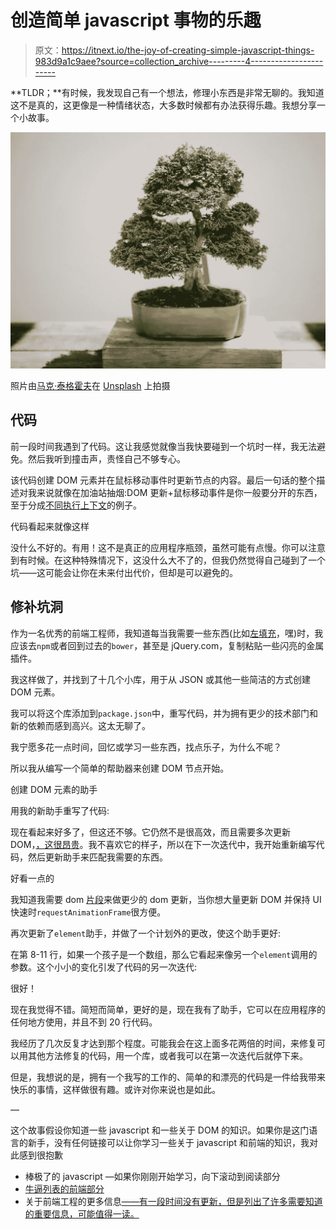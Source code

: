 # 创造简单 javascript 事物的乐趣

> 原文：<https://itnext.io/the-joy-of-creating-simple-javascript-things-983d9a1c9aee?source=collection_archive---------4----------------------->

**TLDR；**有时候，我发现自己有一个想法，修理小东西是非常无聊的。我知道这不是真的，这更像是一种情绪状态，大多数时候都有办法获得乐趣。我想分享一个小故事。

![](img/79023f3cea043a290f9f784d5f54bb08.png)

照片由[马克·泰格霍夫](https://unsplash.com/@tegethoff?utm_source=unsplash&utm_medium=referral&utm_content=creditCopyText)在 [Unsplash](https://unsplash.com/search/photos/zen-garden?utm_source=unsplash&utm_medium=referral&utm_content=creditCopyText) 上拍摄

## 代码

前一段时间我遇到了代码。这让我感觉就像当我快要碰到一个坑时一样，我无法避免。然后我听到撞击声，责怪自己不够专心。

该代码创建 DOM 元素并在鼠标移动事件时更新节点的内容。最后一句话的整个描述对我来说就像在加油站抽烟:DOM 更新+鼠标移动事件是你一般要分开的东西，至于分成[不同执行上下文](https://blog.bitsrc.io/understanding-execution-context-and-execution-stack-in-javascript-1c9ea8642dd0)的例子。

代码看起来就像这样

没什么不好的。有用！这不是真正的应用程序瓶颈，虽然可能有点慢。你可以注意到有时候。在这种特殊情况下，这没什么大不了的，但我仍然觉得自己碰到了一个坑——这可能会让你在未来付出代价，但却是可以避免的。

## 修补坑洞

作为一名优秀的前端工程师，我知道每当我需要一些东西(比如[左填充](https://www.theregister.co.uk/2016/03/23/npm_left_pad_chaos/)，嘿)时，我应该去`npm`或者回到过去的`bower`，甚至是 jQuery.com，复制粘贴一些闪亮的金属插件。

我这样做了，并找到了十几个小库，用于从 JSON 或其他一些简洁的方式创建 DOM 元素。

我可以将这个库添加到`package.json`中，重写代码，并为拥有更少的技术部门和新的依赖而感到高兴。这太无聊了。

我宁愿多花一点时间，回忆或学习一些东西，找点乐子，为什么不呢？

所以我从编写一个简单的帮助器来创建 DOM 节点开始。

创建 DOM 元素的助手

用我的新助手重写了代码:

现在看起来好多了，但这还不够。它仍然不是很高效，而且需要多次更新 DOM，[，这很昂贵](https://www.reddit.com/r/javascript/comments/6115ay/why_do_developers_think_the_dom_is_slow/)。我不喜欢它的样子，所以在下一次迭代中，我开始重新编写代码，然后更新助手来匹配我需要的东西。

好看一点的

我知道我需要 dom [片段](https://developer.mozilla.org/en-US/docs/Web/API/DocumentFragment)来做更少的 dom 更新，当你想大量更新 DOM 并保持 UI 快速时`requestAnimationFrame`很方便。

再次更新了`element`助手，并做了一个计划外的更改，使这个助手更好:

在第 8-11 行，如果一个孩子是一个数组，那么它看起来像另一个`element`调用的参数。这个小小的变化引发了代码的另一次迭代:

很好！

现在我觉得不错。简短而简单，更好的是，现在我有了助手，它可以在应用程序的任何地方使用，并且不到 20 行代码。

我经历了几次反复才达到那个程度。可能我会在这上面多花两倍的时间，来修复可以用其他方法修复的代码，用一个库，或者我可以在第一次迭代后就停下来。

但是，我想说的是，拥有一个我写的工作的、简单的和漂亮的代码是一件给我带来快乐的事情，这样做很有趣。或许对你来说也是如此。

—

这个故事假设你知道一些 javascript 和一些关于 DOM 的知识。如果你是这门语言的新手，没有任何链接可以让你学习一些关于 javascript 和前端的知识，我对此感到很抱歉

*   棒极了的 javascript —如果你刚刚开始学习，向下滚动到阅读部分
*   [牛逼列表的前端部分](https://github.com/sindresorhus/awesome#front-end-development)
*   关于前端工程的更多信息[——有一段时间没有更新，但是列出了许多需要知道的重要信息，可能值得一读。](https://github.com/dypsilon/frontend-dev-bookmarks)